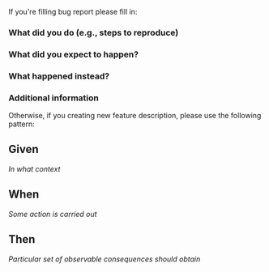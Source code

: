If you're filling bug report please fill in:

### What did you do (e.g., steps to reproduce)

### What did you expect to happen?

### What happened instead?

### Additional information

Otherwise, if you creating new feature description, please use the following pattern:

## Given

_In what context_

## When

_Some action is carried out_

## Then

_Particular set of observable consequences should obtain_


